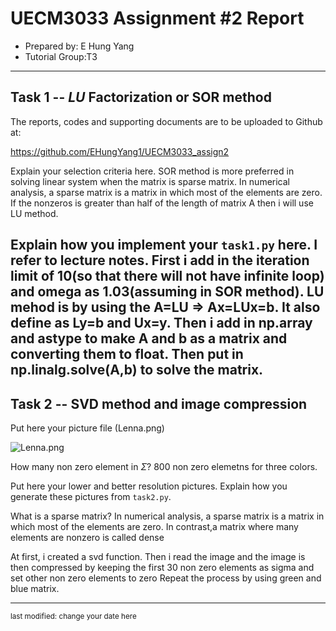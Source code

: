 UECM3033 Assignment #2 Report
========================================================

- Prepared by: E Hung Yang
- Tutorial Group:T3

--------------------------------------------------------

## Task 1 --  $LU$ Factorization or SOR method

The reports, codes and supporting documents are to be uploaded to Github at: 

https://github.com/EHungYang1/UECM3033_assign2

Explain your selection criteria here.
SOR method is more preferred in solving linear system when the matrix is sparse matrix. In numerical analysis, a sparse matrix is a matrix in which most of the elements are zero. If the nonzeros is greater than half of the length of matrix A then i will use LU method. 

Explain how you implement your `task1.py` here.
I refer to lecture notes. First i add in the iteration limit of 10(so that there will not have infinite loop) and omega as 1.03(assuming in SOR method). LU mehod is by using the A=LU => Ax=LUx=b. It also define as Ly=b and Ux=y. Then i add in np.array and astype to make A and b as a matrix and converting them to float. Then put in np.linalg.solve(A,b) to solve the matrix. 
---------------------------------------------------------

## Task 2 -- SVD method and image compression

Put here your picture file (Lenna.png)

![Lenna.png](Lenna.png)

How many non zero element in $\Sigma$?
800 non zero elemetns for three colors.

Put here your lower and better resolution pictures. Explain how you generate
these pictures from `task2.py`.

What is a sparse matrix?
In numerical analysis, a sparse matrix is a matrix in which most of the elements are zero. In contrast,a matrix where many elements are nonzero is called dense

At first, i created a svd function. Then i read the image and the image is then compressed by keeping the first 30 non zero elements as sigma and set other non zero elements to zero Repeat the process by using green and blue matrix.

-----------------------------------

<sup>last modified: change your date here</sup>
